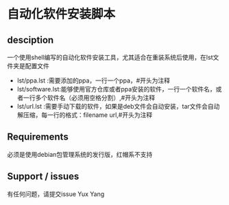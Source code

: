 # 自动化软件安装脚本
## desciption
一个使用shell编写的自动化软件安装工具，尤其适合在重装系统后使用，在lst文件夹是配置文件
* lst/ppa.lst     :需要添加的ppa，一行一个ppa，#开头为注释
* lst/software.lst:能够使用官方仓库或者ppa安装的软件，一行一个软件名，或者一行多个软件名（必须用空格分割）,#开头为注释
* lst/url.lst     :需要手动下载的软件，如果是deb文件会自动安装，tar文件会自动解压缩，每一行的格式：filename  url,\#开头为注释
## Requirements
必须是使用debian包管理系统的发行版，红帽系不支持
## Support / issues
有任何问题，请提交issue
Yux Yang
